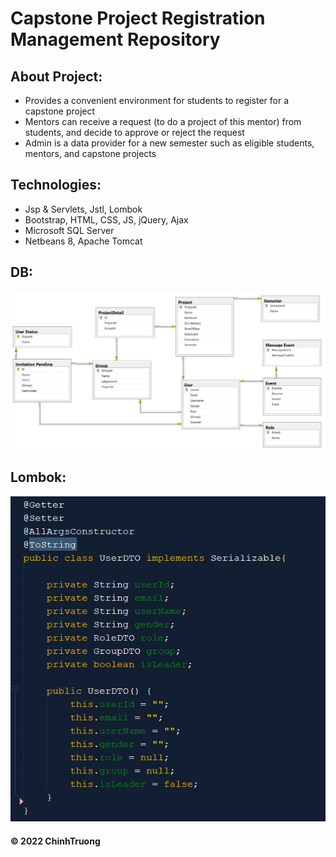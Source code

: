 # Capstone Project Registration Management Repository
## About Project:
* Provides a convenient environment for students to register for a capstone project
* Mentors can receive a request (to do a project of this mentor) from students, and decide to approve or reject the request
* Admin is a data provider for a new semester such as eligible students, mentors, and capstone projects
## Technologies:
* Jsp & Servlets, Jstl, Lombok
* Bootstrap, HTML, CSS, JS, jQuery, Ajax
* Microsoft SQL Server
* Netbeans 8, Apache Tomcat
## DB:
![DB Imange](https://github.com/ninehnineh/Capstone-Project-Registration-Management/blob/9e6639f45fb6e37d5688aca55c07421acdc5b8b2/screenshots/DB.png)
## Lombok:
![Lombok](https://github.com/ninehnineh/Capstone-Project-Registration-Management/blob/1131b4c9bcf6f2574da14b8624f6df73ddd86236/screenshots/Lombok.png)


#### © 2022 ChinhTruong
